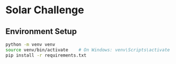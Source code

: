 # Solar Challenge

## Environment Setup

```bash
python -m venv venv
source venv/bin/activate    # On Windows: venv\Scripts\activate
pip install -r requirements.txt
```

